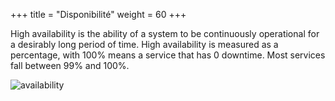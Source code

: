 +++
title = "Disponibilité"
weight = 60
+++

High availability is the ability of a system to be continuously operational for a desirably long period of time. High availability is measured as a percentage, with 100% means a service that has 0 downtime. Most services fall between 99% and 100%.

![availability](../images/availability.png)
